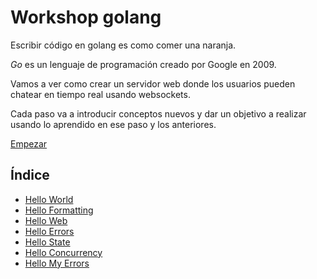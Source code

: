 # Workshop golang

Escribir código en golang es como comer una naranja.

_Go_ es un lenguaje de programación creado por Google en 2009.

Vamos a ver como crear un servidor web donde los usuarios pueden chatear en
tiempo real usando websockets.

Cada paso va a introducir conceptos nuevos y dar un objetivo a realizar usando
lo aprendido en ese paso y los anteriores.

[Empezar](00_HelloWorld/README.md)

## Índice

* [Hello World](00_HelloWorld)
* [Hello Formatting](01_HelloFormatting)
* [Hello Web](02_HelloWeb)
* [Hello Errors](03_HelloErrors)
* [Hello State](04_HelloState)
* [Hello Concurrency](05_HelloConcurrency)
* [Hello My Errors](06_HelloMyErrors)
